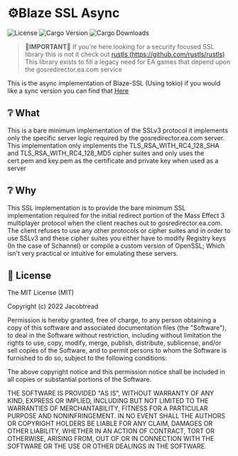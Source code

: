 # ⚙️Blaze SSL Async

![License](https://img.shields.io/github/license/jacobtread/blaze-ssl-async?style=for-the-badge)
![Cargo Version](https://img.shields.io/crates/v/blaze-ssl?style=for-the-badge)
![Cargo Downloads](https://img.shields.io/crates/d/blaze-ssl?style=for-the-badge)


> 📌**IMPORTANT**📌 If you're here looking for a security focused SSL library this is not it check out
> [rustls (https://github.com/rustls/rustls)](https://github.com/rustls/rustls) This 
> library exists to fill a legacy need for EA games that depend upon the 
> gosredirector.ea.com service

This is the async implementation of Blaze-SSL (Using tokio) if you would like a sync version you can
find that [Here](https://github.com/jacobtread/blaze-ssl) 

## ❔ What

This is a bare minimum implementation of the SSLv3 protocol it implements only the specific server logic
required by the gosredirector.ea.com server. This implementation only implements the TLS_RSA_WITH_RC4_128_SHA
and TLS_RSA_WITH_RC4_128_MD5 cipher suites and only uses the cert.pem and key.pem as the certificate and private
key when used as a server

## ❔ Why 

This SSL implementation is to provide the bare minimum SSL implementation required for the
initial redirect portion of the Mass Effect 3 multiplayer protocol when the client reaches 
out to gosredirector.ea.com. The client refuses to use any other protocols or cipher suites 
and in order to use SSLv3 and these cipher suites you either have to modify Registry keys
(In the case of Schannel) or compile a custom version of OpenSSL; Which isn't very practical
or intuitive for emulating these servers.

## 🧾 License

The MIT License (MIT)

Copyright (c) 2022 Jacobtread

Permission is hereby granted, free of charge, to any person obtaining a copy
of this software and associated documentation files (the "Software"), to deal
in the Software without restriction, including without limitation the rights
to use, copy, modify, merge, publish, distribute, sublicense, and/or sell
copies of the Software, and to permit persons to whom the Software is
furnished to do so, subject to the following conditions:

The above copyright notice and this permission notice shall be included in all
copies or substantial portions of the Software.

THE SOFTWARE IS PROVIDED "AS IS", WITHOUT WARRANTY OF ANY KIND, EXPRESS OR
IMPLIED, INCLUDING BUT NOT LIMITED TO THE WARRANTIES OF MERCHANTABILITY,
FITNESS FOR A PARTICULAR PURPOSE AND NONINFRINGEMENT. IN NO EVENT SHALL THE
AUTHORS OR COPYRIGHT HOLDERS BE LIABLE FOR ANY CLAIM, DAMAGES OR OTHER
LIABILITY, WHETHER IN AN ACTION OF CONTRACT, TORT OR OTHERWISE, ARISING FROM,
OUT OF OR IN CONNECTION WITH THE SOFTWARE OR THE USE OR OTHER DEALINGS IN THE
SOFTWARE.